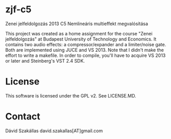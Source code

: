 zjf-c5
======

Zenei jelfeldolgozás 2013 C5 Nemlineáris multieffekt megvalósítása

This project was created as a home assignment for the course "Zenei jelfeldolgozás" at Budapest University of Technology and Economics. It contains two audio effects: a compressor/expander and a limiter/noise gate. Both are implemented using JUCE and VS 2013. Note that I didn't make the effort to write a makefile. In order to compile, you'll have to acquire VS 2013 or later and Steinberg's VST 2.4 SDK.

License
=======
This software is licensed under the GPL v2. See LICENSE.MD.


Contact
=======

Dávid Szakállas
david.szakallas[AT]gmail.com
